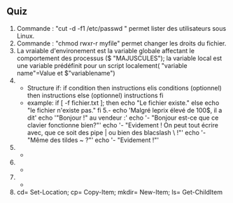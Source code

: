 ## Quiz
1. Commande : "cut -d -f1 /etc/passwd " permet lister des utilisateurs sous Linux.
2. Commande : "chmod rwxr-r myfile" permet changer les droits du fichier.
3. La vraiable d'environement est la variable globale affectant le comportement des processus ($ "MAJUSCULES"); la variable local est une variable prédéfinit pour un script localement( "variable name"=Value et $"variablename")
4. - Structure if:
if condition
then
  instructions
elis conditions (optionnel)
then
  instructions
else (optionnel)
  instructions
fi
   - example:
    if [ -f fichier.txt ]; then
        echo "Le fichier existe."
    else
        echo "le fichier n'existe pas."
fi
5.- echo 'Malgré leprix élevé de 100$, il a dit'
    echo '"Bonjour !" au vendeur :'
    echo '- "Bonjour est-ce que ce clavier fonctionne bien?"'
    echo '- "Evidement ! On peut tout écrire avec, que ce soit des pipe | ou bien des blacslash \\ !"'
    echo '- "Même des tildes ~ ?"'
    echo '- "Evidement !"'
6. -
7. -
8. -
9. cd= Set-Location;  cp= Copy-Item; mkdir= New-Item; ls= Get-ChildItem
